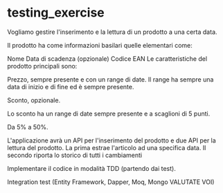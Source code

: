 # testing_exercise
Vogliamo gestire l'inserimento e la lettura di un prodotto a una certa data.

Il prodotto ha come informazioni basilari quelle elementari come:

Nome Data di scadenza (opzionale) Codice EAN Le caratteristiche del prodotto principali sono:

Prezzo, sempre presente e con un range di date. Il range ha sempre una data di inizio e di fine ed è sempre presente.

Sconto, opzionale.

Lo sconto ha un range di date sempre presente e a scaglioni di 5 punti.

Da 5% a 50%.

L'applicazione avrà un API per l'inserimento del prodotto e due API per la lettura del prodotto. La prima estrae l'articolo ad una specifica data. Il secondo riporta lo storico di tutti i cambiamenti

Implementare il codice in modalità TDD (partendo dai test).

Integration test (Entity Framework, Dapper, Moq, Mongo VALUTATE VOI)
